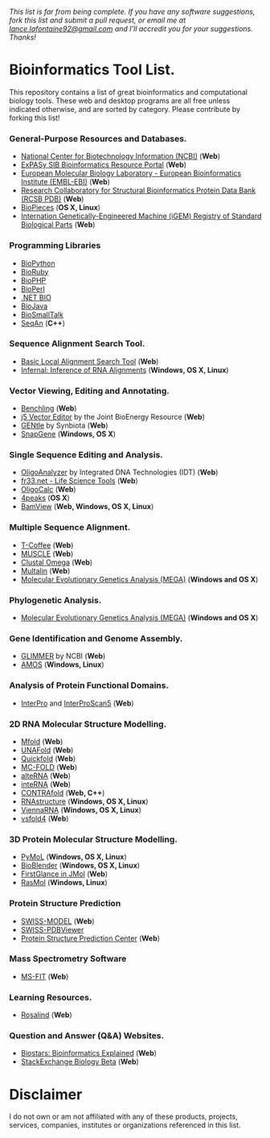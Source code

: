 *This list is far from being complete. If you have any software suggestions, fork this list and submit a pull request, or email me at lance.lafontaine92@gmail.com and I'll accredit you for your suggestions. Thanks!*

# Bioinformatics Tool List.

This repository contains a list of great bioinformatics and computational biology tools. These web and desktop programs are all free unless indicated otherwise, and are sorted by category. Please contribute by forking this list!

### General-Purpose Resources and Databases.

- [National Center for Biotechnology Information (NCBI)](http://www.ncbi.nlm.nih.gov/) (**Web**)
- [ExPASy SIB Bioinformatics Resource Portal](http://www.expasy.org/) (**Web**)
- [European Molecular Biology Laboratory - European Bioinformatics Institute (EMBL-EBI)](http://www.ebi.ac.uk/) (**Web**)
- [Research Collaboratory for Structural Bioinformatics Protein Data Bank (RCSB PDB)](http://www.rcsb.org/pdb/home/home.do) (**Web**)
- [BioPieces](https://code.google.com/p/biopieces/) (**OS X, Linux**)
- [Internation Genetically-Engineered Machine (iGEM) Registry of Standard Biological Parts](http://parts.igem.org/Main_Page) (**Web**)

### Programming Libraries

- [BioPython](http://biopython.org/wiki/Main_Page)
- [BioRuby](http://bioruby.org/)
- [BioPHP](http://biophp.org/)
- [BioPerl](http://www.bioperl.org/wiki/Main_Page)
- [.NET BIO](http://bio.codeplex.com/)
- [BioJava](http://biojava.org/wiki/Main_Page)
- [BioSmallTalk](https://code.google.com/p/biosmalltalk/)
- [SeqAn](http://www.seqan.de/) (**C++**)

### Sequence Alignment Search Tool.

- [Basic Local Alignment Search Tool](http://blast.ncbi.nlm.nih.gov/Blast.cgi) (**Web**)
- [Infernal: Inference of RNA Alignments](http://infernal.janelia.org/) (**Windows, OS X, Linux**)

### Vector Viewing, Editing and Annotating.

- [Benchling](https://benchling.com/) (**Web**)
- [j5 Vector Editor](http://j5.jbei.org/VectorEditor/VectorEditor.html) by the Joint BioEnergy Resource (**Web**)
- [GENtle](https://gentle.synbiota.com/) by Synbiota (**Web**)
- [SnapGene](http://www.snapgene.com/) (**Windows, OS X**)

### Single Sequence Editing and Analysis.

- [OligoAnalyzer](http://www.idtdna.com/analyzer/applications/oligoanalyzer/Default.aspx) by Integrated DNA Technologies (IDT) (**Web**)
- [fr33.net - Life Science Tools](http://www.fr33.net/index.php) (**Web**)
- [OligoCalc](http://www.basic.northwestern.edu/biotools/OligoCalc.html) (**Web**)
- [4peaks](http://nucleobytes.com/index.php/4peaks) (**OS X**)
- [BamView](http://bamview.sourceforge.net/) (**Web, Windows, OS X, Linux**)

### Multiple Sequence Alignment.

- [T-Coffee](http://tcoffee.crg.cat/apps/tcoffee/index.html) (**Web**)
- [MUSCLE](http://www.ebi.ac.uk/Tools/msa/muscle/) (**Web**)
- [Clustal Omega](https://www.ebi.ac.uk/Tools/msa/clustalo/) (**Web**)
- [Multalin](http://multalin.toulouse.inra.fr/multalin/) (**Web**)
- [Molecular Evolutionary Genetics Analysis (MEGA)](http://www.megasoftware.net/) (**Windows and OS X**)

### Phylogenetic Analysis.

- [Molecular Evolutionary Genetics Analysis (MEGA)](http://www.megasoftware.net/) (**Windows and OS X**)

### Gene Identification and Genome Assembly.

- [GLIMMER](http://www.ncbi.nlm.nih.gov/genomes/MICROBES/glimmer_3.cgi) by NCBI (**Web**)
- [AMOS](http://sourceforge.net/projects/amos/) (**Windows, Linux**)


### Analysis of Protein Functional Domains.

- [InterPro](http://www.ebi.ac.uk/interpro/) and [InterProScan5](http://www.ebi.ac.uk/Tools/pfa/iprscan5/) (**Web**)

### 2D RNA Molecular Structure Modelling.

- [Mfold](http://mfold.rna.albany.edu/?q=mfold) (**Web**)
- [UNAFold](http://mfold.rna.albany.edu/?q=unafold-man-pages) (**Web**)
- [Quickfold](http://mfold.rna.albany.edu/?q=DINAMelt/Quickfold) (**Web**)
- [MC-FOLD](http://www.major.iric.ca/MC-Fold/) (**Web**)
- [alteRNA](http://compbio.cs.sfu.ca/nwp-content/software/taverna/alterna/) (**Web**)
- [inteRNA](http://compbio.cs.sfu.ca/nwp-content/software/taverna/interna/) (**Web**)
- [CONTRAfold](http://contra.stanford.edu/contrafold/) (**Web, C++**)
- [RNAstructure](http://rna.urmc.rochester.edu/rnastructure.html) (**Windows, OS X, Linux**)
- [ViennaRNA](http://www.tbi.univie.ac.at/RNA/) (**Windows, OS X, Linux**)
- [vsfold4](http://www.rna.it-chiba.ac.jp/~vsfold/vsfold4/) (**Web**)

### 3D Protein Molecular Structure Modelling.

- [PyMoL](http://pymol.org/pymol) (**Windows, OS X, Linux**)
- [BioBlender](http://www.bioblender.eu/) (**Windows, OS X, Linux**)
- [FirstGlance in JMol](http://bioinformatics.org/firstglance/fgij/) (**Web**)
- [RasMol](http://www.rasmol.org/) (**Windows, Linux**)

### Protein Structure Prediction

- [SWISS-MODEL](http://swissmodel.expasy.org/?pid=smh01) (**Web**)
- [SWISS-PDBViewer](http://spdbv.vital-it.ch/)
- [Protein Structure Prediction Center](http://predictioncenter.org/) (**Web**)

### Mass Spectrometry Software

- [MS-FIT](http://prospector.ucsf.edu/prospector/cgi-bin/msform.cgi?form=msfitstandard) (**Web**)

### Learning Resources.

- [Rosalind](http://rosalind.info/problems/locations/) (**Web**)

### Question and Answer (Q&A) Websites.

- [Biostars: Bioinformatics Explained](https://www.biostars.org/) (**Web**)
- [StackExchange Biology Beta](http://biology.stackexchange.com/) (**Web**)

# Disclaimer

I do not own or am not affiliated with any of these products, projects, services, companies, institutes or organizations referenced in this list.